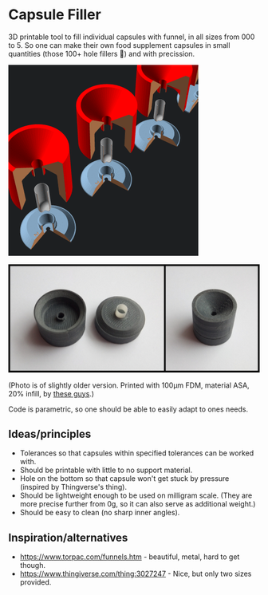 # Capsule Filler

3D printable tool to fill individual capsules with funnel, in all sizes from
000 to 5. So one can make their own food supplement capsules in small
quantities (those 100+ hole fillers 🤦) and with precission.

![Animation](anim.gif)

![3D print](printed.jpg)

(Photo is of slightly older version. Printed with 100µm FDM,
material ASA, 20% infill, by [these guys](https://www.sgd3d.co.uk/).)

Code is parametric, so one should be able to easily adapt to ones needs.

## Ideas/principles

* Tolerances so that capsules within specified tolerances can be worked with.
* Should be printable with little to no support material.
* Hole on the bottom so that capsule won't get stuck by pressure (inspired by Thingverse's thing).
* Should be lightweight enough to be used on milligram scale.
  (They are more precise further from 0g, so it can also serve as additional weight.)
* Should be easy to clean (no sharp inner angles).

## Inspiration/alternatives

* https://www.torpac.com/funnels.htm - beautiful, metal, hard to get though.
* https://www.thingiverse.com/thing:3027247 - Nice, but only two sizes provided.
